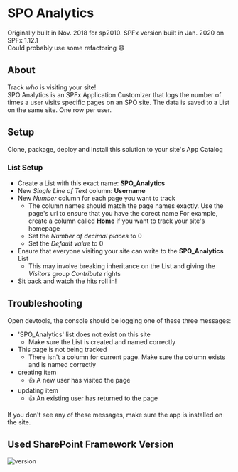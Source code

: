 # SPO Analytics 
Originally built in Nov. 2018 for sp2010. SPFx version built in Jan. 2020 on SPFx 1.12.1  
Could probably use some refactoring :smile:
## About 
Track _who_ is visiting your site!  
SPO Analytics is an SPFx Application Customizer that logs the number of times a user visits specific pages on an SPO site. The data is saved to a List on the same site. One row per user.
## Setup 
Clone, package, deploy and install this solution to your site's App Catalog
### List Setup
- Create a List with this exact name: **SPO_Analytics**
- New _Single Line of Text_ column: **Username**
- New _Number_ column for each page you want to track
  - The column names should match the page names exactly. Use the page's url to ensure that you have the corect name
    For example, create a column called **Home** if you want to track your site's homepage
  - Set the _Number of decimal places_ to 0
  - Set the _Default value_ to 0
- Ensure that everyone visiting your site can write to the **SPO_Analytics** List
  - This may involve breaking inheritance on the List and giving the _Visitors_ group _Contribute_ rights
- Sit back and watch the hits roll in!
## Troubleshooting
Open devtools, the console should be logging one of these three messages:
- 'SPO_Analytics' list does not exist on this site
  - Make sure the List is created and named correctly
- This page is not being tracked
  - There isn't a column for current page. Make sure the column exists and is named correctly
- creating item
  - :thumbsup: A new user has visited the page
- updating item
  - :thumbsup: An existing user has returned to the page
  
If you don't see any of these messages, make sure the app is installed on the site.
## Used SharePoint Framework Version

![version](https://img.shields.io/badge/version-1.17.4-green.svg)
